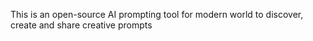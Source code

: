 This is an open-source AI prompting tool for modern world to discover, create and share creative prompts
